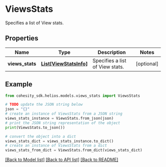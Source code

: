 # ViewsStats

Specifies a list of View stats.

## Properties

Name | Type | Description | Notes
------------ | ------------- | ------------- | -------------
**views_stats** | [**List[ViewStatsInfo]**](ViewStatsInfo.md) | Specifies a list of View stats. | [optional] 

## Example

```python
from cohesity_sdk.helios.models.views_stats import ViewsStats

# TODO update the JSON string below
json = "{}"
# create an instance of ViewsStats from a JSON string
views_stats_instance = ViewsStats.from_json(json)
# print the JSON string representation of the object
print(ViewsStats.to_json())

# convert the object into a dict
views_stats_dict = views_stats_instance.to_dict()
# create an instance of ViewsStats from a dict
views_stats_from_dict = ViewsStats.from_dict(views_stats_dict)
```
[[Back to Model list]](../README.md#documentation-for-models) [[Back to API list]](../README.md#documentation-for-api-endpoints) [[Back to README]](../README.md)


